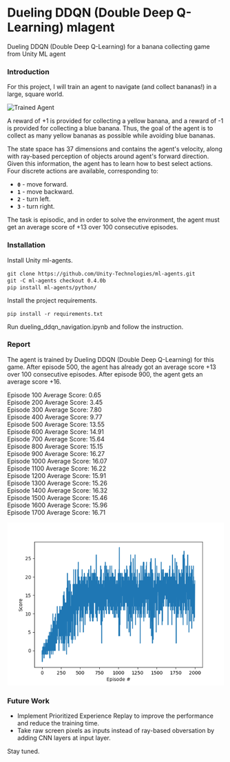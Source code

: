 # Dueling DDQN (Double Deep Q-Learning) mlagent
Dueling DDQN (Double Deep Q-Learning) for a banana collecting game from Unity ML agent

### Introduction

For this project, I will train an agent to navigate (and collect bananas!) in a large, square world.  

![Trained Agent](/assets/banana.gif)

A reward of +1 is provided for collecting a yellow banana, and a reward of -1 is provided for collecting a blue banana.  Thus, the goal of the agent is to collect as many yellow bananas as possible while avoiding blue bananas.  

The state space has 37 dimensions and contains the agent's velocity, along with ray-based perception of objects around agent's forward direction.  Given this information, the agent has to learn how to best select actions.  Four discrete actions are available, corresponding to:
- **`0`** - move forward.
- **`1`** - move backward.
- **`2`** - turn left.
- **`3`** - turn right.

The task is episodic, and in order to solve the environment, the agent must get an average score of +13 over 100 consecutive episodes.

### Installation

Install Unity ml-agents.
```
git clone https://github.com/Unity-Technologies/ml-agents.git
git -C ml-agents checkout 0.4.0b
pip install ml-agents/python/
```
Install the project requirements.
```
pip install -r requirements.txt
```
Run dueling_ddqn_navigation.ipynb and follow the instruction.

### Report

The agent is trained by Dueling DDQN (Double Deep Q-Learning) for this game. After episode 500, the agent has already got an average score +13 over 100 consecutive episodes.
After episode 900, the agent gets an average score +16.

Episode 100	Average Score: 0.65\
Episode 200	Average Score: 3.45\
Episode 300	Average Score: 7.80\
Episode 400	Average Score: 9.77\
Episode 500	Average Score: 13.55\
Episode 600	Average Score: 14.91\
Episode 700	Average Score: 15.64\
Episode 800	Average Score: 15.15\
Episode 900	Average Score: 16.27\
Episode 1000	Average Score: 16.07\
Episode 1100	Average Score: 16.22\
Episode 1200	Average Score: 15.91\
Episode 1300	Average Score: 15.26\
Episode 1400	Average Score: 16.32\
Episode 1500	Average Score: 15.46\
Episode 1600	Average Score: 15.96\
Episode 1700	Average Score: 16.71

![report](/assets/report.png)

### Future Work

- Implement Prioritized Experience Replay to improve the performance and reduce the training time.
- Take raw screen pixels as inputs instead of ray-based obversation by adding CNN layers at input layer. 

Stay tuned.
